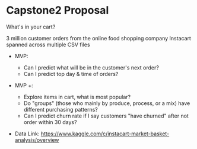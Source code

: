 # Capstone2 Proposal

What's in your cart?

3 million customer orders from the online food shopping company Instacart spanned across multiple CSV files

* MVP: 
    - Can I predict what will be in the customer's next order?
    - Can I predict top day & time of orders?
* MVP +:
    - Explore items in cart, what is most popular?
    - Do "groups" (those who mainly by produce, process, or a mix) have different purchasing patterns?
    - Can I predict churn rate if I say customers "have churned" after not order  within 30 days?

* Data Link: https://www.kaggle.com/c/instacart-market-basket-analysis/overview
